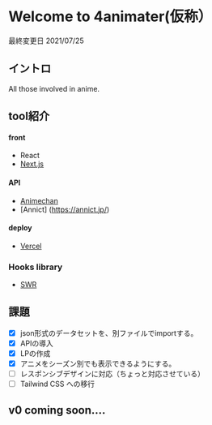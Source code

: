 # Welcome to 4animater(仮称）
最終変更日 2021/07/25

## イントロ
All those involved in anime.

## tool紹介
#### front
- React
- [Next.js](https://nextjs.org/)
#### API
- [Animechan](https://animechan.vercel.app/)
- [Annict] (https://annict.jp/)
#### deploy
- [Vercel](https://vercel.com/docs)
### Hooks library
- [SWR](https://swr.vercel.app/)

## 課題
- [x] json形式のデータセットを、別ファイルでimportする。
- [x] APIの導入
- [x] LPの作成
- [x] アニメをシーズン別でも表示できるようにする。
- [ ] レスポンシブデザインに対応（ちょっと対応させている）
- [ ] Tailwind CSS への移行

## v0 coming soon....
